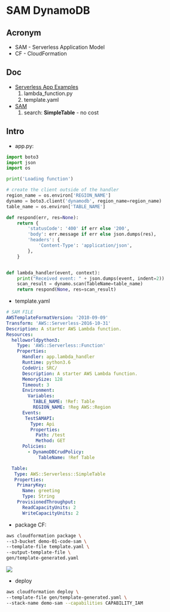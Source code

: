 # SAM DynamoDB

## Acronym
* SAM - Serverless Application Model
* CF - CloudFormation

## Doc
* [Serverless App Examples](https://github.com/amazon-archives/serverless-app-examples/tree/master/python)
    1. lambda_function.py
    2. template.yaml
* [SAM](https://github.com/aws/serverless-application-model/blob/master/versions/2016-10-31.md)
    1. search: **SimpleTable** - no cost

## Intro
* app.py:
````python
import boto3
import json
import os

print('Loading function')

# create the client outside of the handler
region_name = os.environ['REGION_NAME']
dynamo = boto3.client('dynamodb', region_name=region_name)
table_name = os.environ['TABLE_NAME']

def respond(err, res=None):
    return {
        'statusCode': '400' if err else '200',
        'body': err.message if err else json.dumps(res),
        'headers': {
            'Content-Type': 'application/json',
        },
    }


def lambda_handler(event, context):
    print("Received event: " + json.dumps(event, indent=2))
    scan_result = dynamo.scan(TableName=table_name)
    return respond(None, res=scan_result)
````

* template.yaml
````yaml
# SAM FILE
AWSTemplateFormatVersion: '2010-09-09'
Transform: 'AWS::Serverless-2016-10-31'
Description: A starter AWS Lambda function.
Resources:
  helloworldpython3:
    Type: 'AWS::Serverless::Function'
    Properties:
      Handler: app.lambda_handler
      Runtime: python3.6
      CodeUri: SRC/
      Description: A starter AWS Lambda function.
      MemorySize: 128
      Timeout: 3
      Environment:
        Variables:
          TABLE_NAME: !Ref: Table
          REGION_NAME: !Reg AWS::Region
      Events:
       TestSAMAPI:
         Type: Api
         Properties:
           Path: /test
           Method: GET
      Policies:
        - DynamoDBCrudPolicy:
            TableName: !Ref Table

  Table:
   Type: AWS::Serverless::SimpleTable
   Properties: 
    PrimaryKey:
      Name: greeting
      Type: String
    ProvisionedThroughput:
      ReadCapacityUnits: 2
      WriteCapacityUnits: 2
````

* package CF:
````bash
aws cloudformation package \
--s3-bucket demo-01-code-sam \
--template-file template.yaml \
--output-template-file \
gen/template-generated.yaml
````
[<img src="https://i.imgur.com/fZd02YQ.png">](https://i.imgur.com/fZd02YQ.png)

* deploy
````bash
aws cloudformation deploy \
--template-file gen/template-generated.yaml \
--stack-name demo-sam --capabilities CAPABILITY_IAM
````
